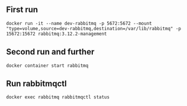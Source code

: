 ## First run

`docker run -it --name dev-rabbitmq -p 5672:5672 --mount "type=volume,source=dev-rabbitmq,destination=/var/lib/rabbitmq" -p 15672:15672 rabbitmq:3.12.2-management`

## Second run and further

`docker container start rabbitmq`

## Run rabbitmqctl

`docker exec rabbitmq rabbitmqctl status`
